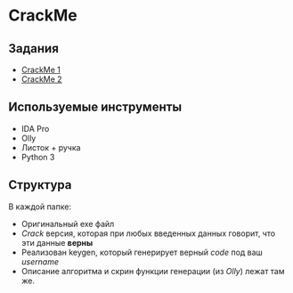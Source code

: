 # CrackMe

## Задания

  - [CrackMe 1](/CrackMe_1)  
  - [CrackMe 2](/CrackMe_2)  

## Используемые инструменты

  - IDA Pro
  - Olly
  - Листок + ручка
  - Python 3
  
## Структура 

В каждой папке:  
  - Оригинальный exe файл
  - *Crack* версия, которая при любых введенных данных говорит, что эти данные **верны**  
  - Реализован keygen, который генерирует верный *code* под ваш *username*  
  - Описание алгоритма и скрин функции генерации (из *Olly*) лежат там же.  

